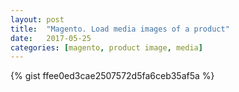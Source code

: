 ```yaml
---
layout: post
title:  "Magento. Load media images of a product"
date:   2017-05-25
categories: [magento, product image, media]
---
```


{% gist ffee0ed3cae2507572d5fa6ceb35af5a %}
